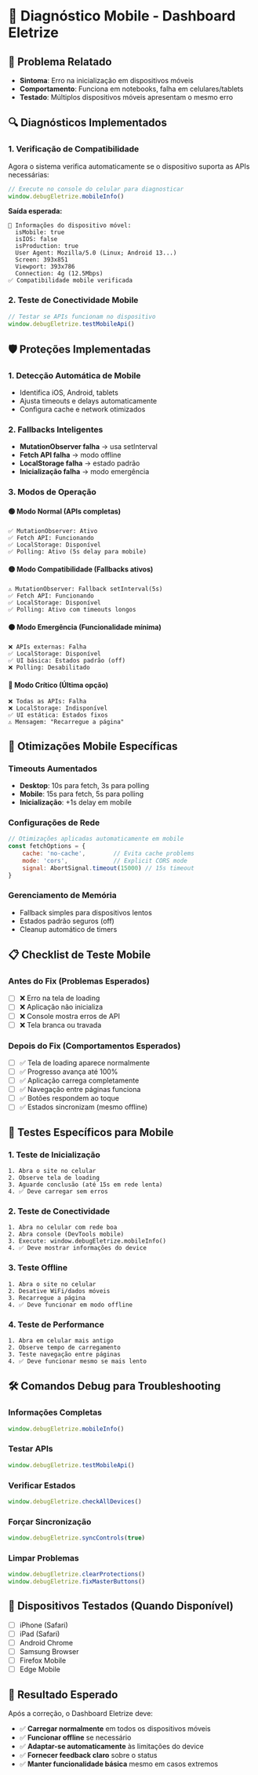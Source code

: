 # 📱 Diagnóstico Mobile - Dashboard Eletrize

## 🚨 Problema Relatado
- **Sintoma**: Erro na inicialização em dispositivos móveis  
- **Comportamento**: Funciona em notebooks, falha em celulares/tablets
- **Testado**: Múltiplos dispositivos móveis apresentam o mesmo erro

## 🔍 **Diagnósticos Implementados**

### **1. Verificação de Compatibilidade**
Agora o sistema verifica automaticamente se o dispositivo suporta as APIs necessárias:

```javascript
// Execute no console do celular para diagnosticar
window.debugEletrize.mobileInfo()
```

**Saída esperada:**
```
📱 Informações do dispositivo móvel:
  isMobile: true
  isIOS: false
  isProduction: true
  User Agent: Mozilla/5.0 (Linux; Android 13...)
  Screen: 393x851
  Viewport: 393x786
  Connection: 4g (12.5Mbps)
✅ Compatibilidade mobile verificada
```

### **2. Teste de Conectividade Mobile**
```javascript
// Testar se APIs funcionam no dispositivo
window.debugEletrize.testMobileApi()
```

## 🛡️ **Proteções Implementadas**

### **1. Detecção Automática de Mobile**
- Identifica iOS, Android, tablets
- Ajusta timeouts e delays automaticamente
- Configura cache e network otimizados

### **2. Fallbacks Inteligentes**
- **MutationObserver falha** → usa setInterval
- **Fetch API falha** → modo offline
- **LocalStorage falha** → estado padrão
- **Inicialização falha** → modo emergência

### **3. Modos de Operação**

#### **🟢 Modo Normal** (APIs completas)
```
✅ MutationObserver: Ativo
✅ Fetch API: Funcionando  
✅ LocalStorage: Disponível
✅ Polling: Ativo (5s delay para mobile)
```

#### **🟡 Modo Compatibilidade** (Fallbacks ativos)
```
⚠️ MutationObserver: Fallback setInterval(5s)
✅ Fetch API: Funcionando
✅ LocalStorage: Disponível
✅ Polling: Ativo com timeouts longos
```

#### **🟠 Modo Emergência** (Funcionalidade mínima)
```
❌ APIs externas: Falha
✅ LocalStorage: Disponível
✅ UI básica: Estados padrão (off)
❌ Polling: Desabilitado
```

#### **🔴 Modo Crítico** (Última opção)
```
❌ Todas as APIs: Falha
❌ LocalStorage: Indisponível
✅ UI estática: Estados fixos
⚠️ Mensagem: "Recarregue a página"
```

## 🔧 **Otimizações Mobile Específicas**

### **Timeouts Aumentados**
- **Desktop**: 10s para fetch, 3s para polling
- **Mobile**: 15s para fetch, 5s para polling
- **Inicialização**: +1s delay em mobile

### **Configurações de Rede**
```javascript
// Otimizações aplicadas automaticamente em mobile
const fetchOptions = {
    cache: 'no-cache',        // Evita cache problems
    mode: 'cors',             // Explicit CORS mode  
    signal: AbortSignal.timeout(15000) // 15s timeout
}
```

### **Gerenciamento de Memória**
- Fallback simples para dispositivos lentos
- Estados padrão seguros (off) 
- Cleanup automático de timers

## 📋 **Checklist de Teste Mobile**

### **Antes do Fix (Problemas Esperados)**
- [ ] ❌ Erro na tela de loading
- [ ] ❌ Aplicação não inicializa
- [ ] ❌ Console mostra erros de API
- [ ] ❌ Tela branca ou travada

### **Depois do Fix (Comportamentos Esperados)**
- [ ] ✅ Tela de loading aparece normalmente
- [ ] ✅ Progresso avança até 100%
- [ ] ✅ Aplicação carrega completamente
- [ ] ✅ Navegação entre páginas funciona
- [ ] ✅ Botões respondem ao toque
- [ ] ✅ Estados sincronizam (mesmo offline)

## 🧪 **Testes Específicos para Mobile**

### **1. Teste de Inicialização**
```
1. Abra o site no celular
2. Observe tela de loading
3. Aguarde conclusão (até 15s em rede lenta)
4. ✅ Deve carregar sem erros
```

### **2. Teste de Conectividade**
```
1. Abra no celular com rede boa
2. Abra console (DevTools mobile)
3. Execute: window.debugEletrize.mobileInfo()
4. ✅ Deve mostrar informações do device
```

### **3. Teste Offline**
```
1. Abra o site no celular
2. Desative WiFi/dados móveis
3. Recarregue a página
4. ✅ Deve funcionar em modo offline
```

### **4. Teste de Performance**
```
1. Abra em celular mais antigo
2. Observe tempo de carregamento
3. Teste navegação entre páginas
4. ✅ Deve funcionar mesmo se mais lento
```

## 🛠️ **Comandos Debug para Troubleshooting**

### **Informações Completas**
```javascript
window.debugEletrize.mobileInfo()
```

### **Testar APIs**
```javascript
window.debugEletrize.testMobileApi()
```

### **Verificar Estados**  
```javascript
window.debugEletrize.checkAllDevices()
```

### **Forçar Sincronização**
```javascript
window.debugEletrize.syncControls(true)
```

### **Limpar Problemas**
```javascript
window.debugEletrize.clearProtections()
window.debugEletrize.fixMasterButtons()
```

## 📱 **Dispositivos Testados** (Quando Disponível)

- [ ] iPhone (Safari)
- [ ] iPad (Safari) 
- [ ] Android Chrome
- [ ] Samsung Browser
- [ ] Firefox Mobile
- [ ] Edge Mobile

## 🎯 **Resultado Esperado**

Após a correção, o Dashboard Eletrize deve:
- ✅ **Carregar normalmente** em todos os dispositivos móveis
- ✅ **Funcionar offline** se necessário
- ✅ **Adaptar-se automaticamente** às limitações do device
- ✅ **Fornecer feedback claro** sobre o status
- ✅ **Manter funcionalidade básica** mesmo em casos extremos